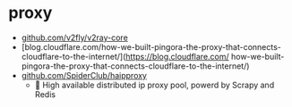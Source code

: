 # proxy

* [github.com/v2fly/v2ray-core](https://github.com/v2fly/v2ray-core)
* [blog.cloudflare.com/how-we-built-pingora-the-proxy-that-connects-cloudflare-to-the-internet/](https://blog.cloudflare.com/
how-we-built-pingora-the-proxy-that-connects-cloudflare-to-the-internet/)
* [github.com/SpiderClub/haipproxy](https://github.com/SpiderClub/haipproxy)
    * 💖 High available distributed ip proxy pool, powerd by Scrapy and Redis